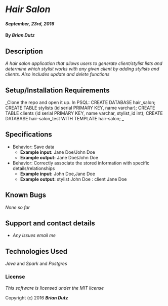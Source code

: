 # _Hair Salon_

#### _September, 23rd, 2016_

#### By _**Brian Dutz**_

## Description

_A hair salon application that allows users to generate client/stylist lists and determine which stylist works with any given client by adding stylists and clients. Also includes update and delete functions_

## Setup/Installation Requirements

_Clone the repo and open it up.
In PSQL:
CREATE DATABASE hair_salon;
CREATE TABLE stylists (id serial PRIMARY KEY, name varchar);
CREATE TABLE clients (id serial PRIMARY KEY, name varchar, stylist_id int);
CREATE DATABASE hair-salon_test WITH TEMPLATE hair-salon;
_

## Specifications

* Behavior: Save data
  * **Example input:** Jane Doe/John Doe
  * **Example output:** Jane Doe/John Doe
* Behavior: Correctly associate the stored information with specific details/relationships
  * **Example input:**  John Doe,Jane Doe
  * **Example output:** stylist John Doe : client Jane Doe

## Known Bugs

_None so far_

## Support and contact details

* _Any issues email me_

## Technologies Used

_Java_ and _Spark_ and _Postgres_

### License

*This software is licensed under the MIT license*

Copyright (c) 2016 **_Brian Dutz_**
